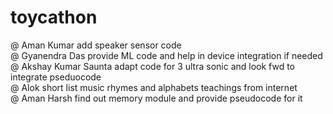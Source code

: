 # toycathon
@ Aman Kumar add speaker sensor code  
@ Gyanendra Das  provide ML code and help in device integration if needed  
@ Akshay Kumar Saunta  adapt code for 3 ultra sonic and look fwd to integrate pseduocode  
@ Alok  short list music rhymes and alphabets teachings from internet  
@ Aman Harsh find out memory module and provide pseudocode for it  
